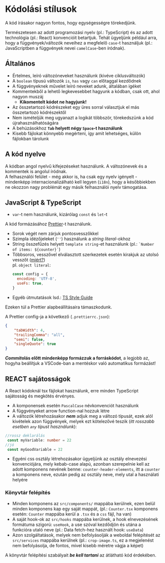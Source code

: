 # Kódolási stílusok

A kód írásakor nagyon fontos, hogy egységességre törekedjünk. 

Természetesen az adott programozási nyelv (pl.: TypeScript) és az adott technológia (pl.: React) konvencióit betartjuk. Tehát ügyeljünk például arra, hogy a függvények/változók neveihez a megfelelő `case`-t használjuk (pl.: JavaScriptben a függvények nevei `camelCase`-ben íródnak).

## Általános 
- Értelmes, leíró változóneveket használunk (kivéve ciklusváltozók)
- A `boolean` típusú változók `is`, `has` vagy `can` előtaggal kezdődnek
- A függvényeknek művelet leíró neveket adunk, általában igéket
- Kommentekből a lehető legkevesebbet hagyunk a kódban, csak ott, ahol nagyon muszáj
  - **Kikomentelt kódot ne hagyjunk!**
- Az összetartozó kódrészeket egy üres sorral választjuk el más összetartozó kódrészektől 
- Nem ismételjük meg ugyanazt a logikát többször, törekedszünk a kód újrahasználhatóságára
- A behúzásokhoz **`Tab` helyett négy `Space`-t használunk**
- Kisebb fájlokat könnyebb megérteni, így amit lehetséges, külön fájlokban tárolunk 

## A kód nyelve

A kódban angol nyelvű kifejezéseket használunk. A változónevek és a kommentek is angolul íródnak.  
A felhasználói felület - még akkor is, ha csak egy nyelv igényelt - mindenképp internacionalizálható kell legyen (`i18n`),
hogy a későbbiekben ne okozzon nagy problémát egy másik felhasználói nyelv támogatása.

## JavaScript & TypeScript

- `var`-t nem használunk, kizárólag `const` és `let`-t


A kód formázásához [Prettier](https://prettier.io/)-t használunk.   
 
- Sorok végét nem zárjuk pontosvesszőkkel
- Szimpla idézőjeleket (`''`) használunk a _string literal_-okhoz
- String összefűzés helyett `template string`-et használunk (pl.: ``` `Number of items: ${counter}` ```)
- Többsoros, vesszővel elválasztott szerkezetek esetén kirakjuk az utolsó vesszőt ([miért?](https://www.30secondsofcode.org/js/s/the-case-for-trailing-commas/))  
  pl. `object literal`: 
  ```js
  const config = {
    encoding: 'UTF-8',
    useFs: true,
  }
  ```
- Egyéb útmutatások lsd.: [TS Style Guide](https://ts.dev/style/)

Ezeken túl a Prettier alapbeállításaira támaszkodunk.  

A Prettier config-ja a következő (`.prettierrc.json`):
```json
{
    "tabWidth": 4,
    "trailingComma": "all",
    "semi": false,
    "singleQuote": true
}
```
***Commit*olás előtt mindenképp formázzuk a forráskódot**, a legjobb az, hogyha beállítjuk a VSCode-ban a mentéskor való automatikus formázást!

## REACT sajátosságok

A React kódoknál tsx fájlokat használunk, erre minden TypeScript sajátosság és megkötés érvényes.

- A komponensek esetén `PascalCase` névkonvenciót használunk
- A függvényeket arrow function-nal hozzuk létre
- A változók létrehozásakor ***nem*** adjuk meg a változó típusát, ezek alól kivételek azon függvények, melyek ezt kötelezővé teszik (*itt rosszabb esetben `any` típust  használunk*):
 ```ts
//rossz deklarálás
  const myVariable: number = 22
//jó
  const myGoodVariable = 22
  ```
- Egyéni css osztály létrehozásakor ügyeljünk az osztály elnevezési konvenciójára, mely kebab-case alapú, azonban szerepelnie kell az adott komponens nevének benne:
  `counter-header-elements`, itt a `counter` a komponens neve, ezután pedig az osztály neve, mely utal a használati helyére
### Könyvtár felépítés
- Minden komponens az `src/components/` mappába kerülnek, ezen belül minden komponens kap egy saját mappát, (pl.: `Counter.tsx` komponens esetén: `Counter` mappába kerül a `.tsx` és a `css` fájl, ha van)
- A saját hook-ok az `src/hooks` mappába kerülnek, a hook elnevezésének formátuma szigorú: `useHook`, a use szóval kezdődjön és utána a funkcióra utaló neve (pl.: Data fetch-hez használt hook: `useData`)
- Azon szolgáltatások, melyek nem befolyásolják a weboldal felépítését az `src/services` mappába kerülnek (pl.: `crop-image.ts`, ez a megjelenést nem befolyásolja, de fontos, mivel kisebb méretre vágja a képet)

A könyvtár felépítési szabályait ***be kell tartani*** az átlátható kód érdekében.
